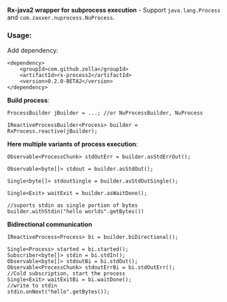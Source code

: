 **Rx-java2 wrapper for subprocess execution** - Support `java.lang.Process` and `com.zaxxer.nuprocess.NuProcess`. 

### Usage:
Add dependency:

	<dependency>
	    <groupId>com.github.zella</groupId>
	    <artifactId>rx-process2</artifactId>
	    <version>0.2.0-BETA2</version>
	</dependency>


**Build process**:

    ProcessBuilder jBuilder = ...; //or NuProcessBuilder, NuProcess 

    IReactiveProcessBuilder<Process> builder = RxProcess.reactive(jBuilder);

**Here multiple variants of process execution**:

    Observable<ProcessChunk> stdOutErr = builder.asStdErrOut();
    
    Observable<byte[]> stdout = builder.asStdOut();

    Single<byte[]> stdoutSingle = builder.asStdOutSingle();

    Single<Exit> waitExit = builder.asWaitDone();
    
    //suports stdin as single portion of bytes
    builder.withStdin("hello worlds".getBytes())



**Bidirectional communication**

    IReactiveProcess<Process> bi = builder.biDirectional();
    
    Single<Process> started = bi.started();
    Subscriber<byte[]> stdin = bi.stdIn();
    Observable<byte[]> stdoutBi = bi.stdOut();
    Observable<ProcessChunk> stdoutErrBi = bi.stdOutErr();
    //Cold subscription, start the process
    Single<Exit> waitExitBi = bi.waitDone();
    //write to stdin
    stdin.onNext("hello".getBytes());

